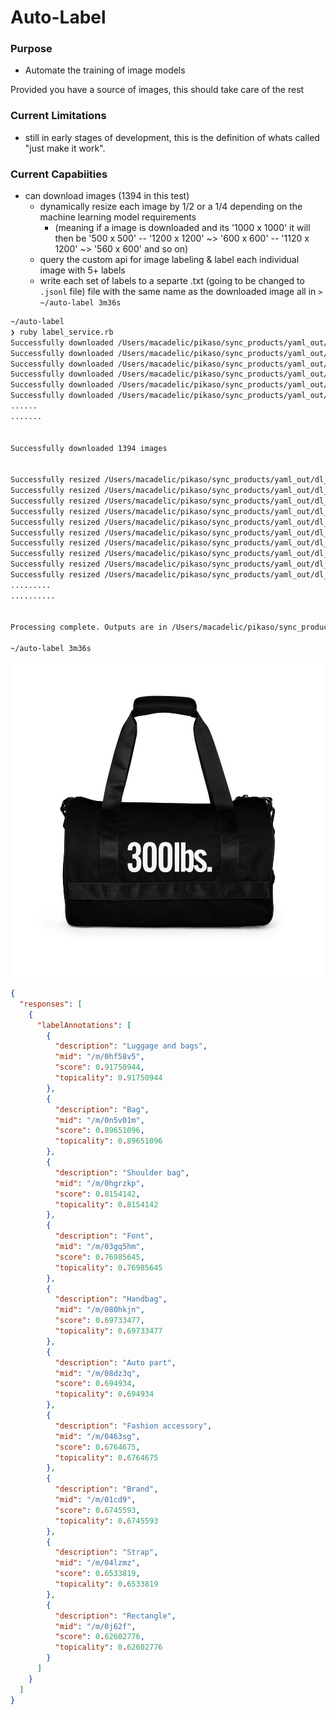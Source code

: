 # Auto-Label

### Purpose

- Automate the training of image models 

Provided you have a source of images, this should take care of the rest 

### Current Limitations

- still in early stages of development, this is the definition of whats called "just make it work".


### Current Capabiities

- can download images (1394 in this test)
    - dynamically resize each image by 1/2 or a 1/4 depending on the machine learning model requirements
        - (meaning if a image is downloaded and its '1000 x 1000' it will then be '500 x 500' -- '1200 x 1200' ~> '600 x 600' -- '1120 x 1200' ~> '560 x 600' and so on)
    - query the custom api for image labeling & label each individual image with 5+ labels
    - write each set of labels to a separte .txt (going to be changed to `.jsonl` file) file with the same name as the downloaded image
      all in `> ~/auto-label 3m36s`

```bash
~/auto-label 
❯ ruby label_service.rb                                         
Successfully downloaded /Users/macadelic/pikaso/sync_products/yaml_out/dl_images/all-over-print-case-for-airpods-white-airpods-pro-gen2-front-661829f8dfc1f.jpg
Successfully downloaded /Users/macadelic/pikaso/sync_products/yaml_out/dl_images/all-over-print-case-for-airpods-white-airpods-gen3-back-66182b2b8d8df.jpg
Successfully downloaded /Users/macadelic/pikaso/sync_products/yaml_out/dl_images/all-over-print-case-for-airpods-white-airpods-gen1-left-back-661829f8e0b1f.jpg
Successfully downloaded /Users/macadelic/pikaso/sync_products/yaml_out/dl_images/all-over-print-case-for-airpods-white-airpods-pro-gen2-right-back-661829f8e16d0.jpg
Successfully downloaded /Users/macadelic/pikaso/sync_products/yaml_out/dl_images/all-over-print-case-for-airpods-white-airpods-pro-gen1-left-front-661829f8e1171.jpg
Successfully downloaded /Users/macadelic/pikaso/sync_products/yaml_out/dl_images/all-over-print-case-for-airpods-white-airpods-gen1-front-66182b2b8d284.jpg
......
.......


Successfully downloaded 1394 images


Successfully resized /Users/macadelic/pikaso/sync_products/yaml_out/dl_images/137d9d82c20fffcc4505f3471cc99d91c2c8f680b56a168d369713df61704556.webp
Successfully resized /Users/macadelic/pikaso/sync_products/yaml_out/dl_images/0b6990e2111bbbb544fa265efc72f9f124f8623c00c3d713e1d95d40fe1a357c.webp
Successfully resized /Users/macadelic/pikaso/sync_products/yaml_out/dl_images/0f4b2a98-1dc4-4fc8-9dc5-58ab815e429e.jpg
Successfully resized /Users/macadelic/pikaso/sync_products/yaml_out/dl_images/1b3b109276ef536d3d776a3306bb20c248fd519e9af47741aa6fe49bbd31ca6b.jpg
Successfully resized /Users/macadelic/pikaso/sync_products/yaml_out/dl_images/05aafe33c2ab75f8f4c9ac66b5b8ae20868de664d90d3cce90c051d3b959978a.webp
Successfully resized /Users/macadelic/pikaso/sync_products/yaml_out/dl_images/20e9b92a03f100a83d0144a0b255ac5c2ce4915752f5f14e6487ee040481eed1.webp
Successfully resized /Users/macadelic/pikaso/sync_products/yaml_out/dl_images/1535d3df16c0bfec030f298ed795936a6351aa12b504cb0c07c655f42774a9d4.jpg
Successfully resized /Users/macadelic/pikaso/sync_products/yaml_out/dl_images/1c6c0258b5107c671dd158557f9f8fb0bed88cb235e1516c18a21b1a8f0df6cb.webp
Successfully resized /Users/macadelic/pikaso/sync_products/yaml_out/dl_images/3986fd73ce3c1778d80330ac8d29c9ec79dfdd0b18d94e2a0df1688ff29eecf9.webp
Successfully resized /Users/macadelic/pikaso/sync_products/yaml_out/dl_images/433b77fe624c9978b866dd5fbdeef61ba344c9e64235ba5cb1fe9bc09feb4c57.jpg
.........
..........


Processing complete. Outputs are in /Users/macadelic/pikaso/sync_products/yaml_out/dl_images/labeled

~/auto-label 3m36s 

```


![gym bag](output/all-over-print-gym-bag-white-back-65aac48fb14d0.jpg)

```json
{
  "responses": [
    {
      "labelAnnotations": [
        {
          "description": "Luggage and bags",
          "mid": "/m/0hf58v5",
          "score": 0.91750944,
          "topicality": 0.91750944
        },
        {
          "description": "Bag",
          "mid": "/m/0n5v01m",
          "score": 0.89651096,
          "topicality": 0.89651096
        },
        {
          "description": "Shoulder bag",
          "mid": "/m/0hgrzkp",
          "score": 0.8154142,
          "topicality": 0.8154142
        },
        {
          "description": "Font",
          "mid": "/m/03gq5hm",
          "score": 0.76985645,
          "topicality": 0.76985645
        },
        {
          "description": "Handbag",
          "mid": "/m/080hkjn",
          "score": 0.69733477,
          "topicality": 0.69733477
        },
        {
          "description": "Auto part",
          "mid": "/m/08dz3q",
          "score": 0.694934,
          "topicality": 0.694934
        },
        {
          "description": "Fashion accessory",
          "mid": "/m/0463sg",
          "score": 0.6764675,
          "topicality": 0.6764675
        },
        {
          "description": "Brand",
          "mid": "/m/01cd9",
          "score": 0.6745593,
          "topicality": 0.6745593
        },
        {
          "description": "Strap",
          "mid": "/m/04lzmz",
          "score": 0.6533819,
          "topicality": 0.6533819
        },
        {
          "description": "Rectangle",
          "mid": "/m/0j62f",
          "score": 0.62602776,
          "topicality": 0.62602776
        }
      ]
    }
  ]
}

```

